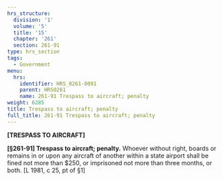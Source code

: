 ```yaml
---
hrs_structure:
  division: '1'
  volume: '5'
  title: '15'
  chapter: '261'
  section: 261-91
type: hrs_section
tags:
  - Government
menu:
  hrs:
    identifier: HRS_0261-0091
    parent: HRS0261
    name: 261-91 Trespass to aircraft; penalty
weight: 6285
title: Trespass to aircraft; penalty
full_title: 261-91 Trespass to aircraft; penalty
---
```

**[TRESPASS TO AIRCRAFT]**

**[§261-91] Trespass to aircraft; penalty.** Whoever without right, boards or remains in or upon any aircraft of another within a state airport shall be fined not more than $250, or imprisoned not more than three months, or both. [L 1981, c 25, pt of §1]